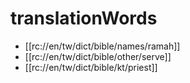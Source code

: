 # translationWords

* [[rc://en/tw/dict/bible/names/ramah]]
* [[rc://en/tw/dict/bible/other/serve]]
* [[rc://en/tw/dict/bible/kt/priest]]